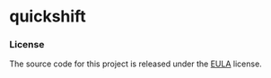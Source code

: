 # quickshift

### License
The source code for this project is released under the [EULA](eula.md) license.
